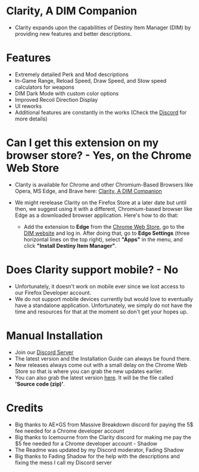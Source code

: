# Clarity, A DIM Companion
- Clarity expands upon the capabilities of Destiny Item Manager (DIM) by providing new features and better descriptions.

# Features
- Extremely detailed Perk and Mod descriptions
- In-Game Range, Reload Speed, Draw Speed, and Stow speed calculators for weapons
- DIM Dark Mode with custom color options
- Improved Recoil Direction Display
- UI reworks
- Additional features are constantly in the works (Check the [Discord](https://d2clarity.page.link/discord) for more details)

# Can I get this extension on my browser store? - Yes, on the Chrome Web Store
- Clarity is available for Chrome and other Chromium-Based Browsers like Opera, MS Edge, and Brave here: [Clarity, A DIM Companion](https://d2clarity.page.link/chrome)

- We might rerelease Clarity on the Firefox Store at a later date but until then, we suggest using it with a different, Chromium-based browser like Edge as a downloaded browser application. Here's how to do that:
  - Add the extension to **Edge** from the [Chrome Web Store](https://d2clarity.page.link/chrome), go to the [DIM website](https://beta.destinyitemmanager.com) and log in. After doing that, go to **Edge Settings** (three horizontal lines on the top right), select **"Apps"** in the menu, and click **"Install Destiny Item Manager"**.

# Does Clarity support mobile? - No
- Unfortunately, it doesn't work on mobile ever since we lost access to our Firefox Developer account.
- We do not support mobile devices currently but would love to eventually have a standalone application. Unfortunately, we simply do not have the time and resources for that at the moment so don't get your hopes up.

# Manual Installation
- Join our [Discord Server](https://d2clarity.page.link/discord)
- The latest version and the Installation Guide can always be found there.
- New releases always come out with a small delay on the Chrome Web Store so that is where you can grab the new updates earlier.
- You can also grab the latest version [here](https://github.com/Ice-mourne/Clarity-A-DIM-Companion/releases). It will be the file called **'Source code  (zip)'**.

# Credits
- Big thanks to AE×GS from Massive Breakdown discord for paying the 5$ fee needed for a Chrome developer account
- Big thanks to Icemourne from the Clarity discord for making me pay the $5 fee needed for a Chrome developer account - Shadow
- The Readme was updated by my Discord moderator, Fading Shadow
- Big thanks to Fading Shadow for the help with the descriptions and fixing the mess I call my Discord server
